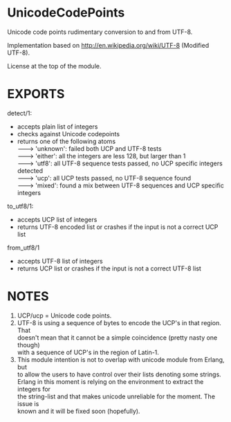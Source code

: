 UnicodeCodePoints
=================

Unicode code points rudimentary conversion to and from UTF-8.

Implementation based on http://en.wikipedia.org/wiki/UTF-8 (Modified UTF-8).

License at the top of the module.

EXPORTS
=======

detect/1:

- accepts plain list of integers<br/>
- checks against Unicode codepoints<br/>
- returns one of the following atoms<br/>
---> 'unknown': failed both UCP and UTF-8 tests<br/>
---> 'either': all the integers are less 128, but larger than 1<br/>
---> 'utf8': all UTF-8 sequence tests passed, no UCP specific integers detected<br/>
---> 'ucp': all UCP tests passed, no UTF-8 sequence found<br/>
---> 'mixed': found a mix between UTF-8 sequences and UCP specific integers

to_utf8/1:

- accepts UCP list of integers<br/>
- returns UTF-8 encoded list or crashes if the input is not a correct UCP list

from_utf8/1

- accepts UTF-8 list of integers<br/>
- returns UCP list or crashes if the input is not a correct UTF-8 list

NOTES
=====

1. UCP/ucp = Unicode code points.<br/>
2. UTF-8 is using a sequence of bytes to encode the UCP's in that region. That<br/>
doesn't mean that it cannot be a simple coincidence (pretty nasty one though)<br/>
with a sequence of UCP's in the region of Latin-1.
3. This module intention is not to overlap with unicode module from Erlang, but<br/>
to allow the users to have control over their lists denoting some strings.<br/>
Erlang in this moment is relying on the environment to extract the integers for<br/>
the string-list and that makes unicode unreliable for the moment. The issue is<br/>
known and it will be fixed soon (hopefully).

